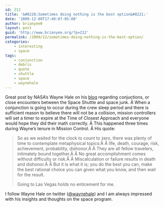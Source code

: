 ```yaml
---
id: 212
title: '&#8220;Sometimes doing nothing is the best option&#8221;'
date: '2009-12-09T17:40:07-05:00'
author: brianyee0
layout: post
guid: 'http://www.brianyee.org/?p=212'
permalink: /2009/12/sometimes-doing-nothing-is-the-best-option/
categories:
    - interesting
    - space
tags:
    - conjunction
    - debris
    - quote
    - shuttle
    - space
    - waynehale
---
```


Great post by NASA’s Wayne Hale on his [blog](http://blogs.nasa.gov/cm/blog/waynehalesblog) regarding conjuctions, or close encounters between the Space Shuttle and space junk. Â When a conjunction is going to occur during the crew sleep period and there is sufficient reason to believe there will not be a collision, mission controllers will set a timer to expire at the Time of Closest Approach and everyone would hope they did their math correctly. Â This happened three times during Wayne’s tenure in Mission Control. Â His quote:

> So as we waited for the clock to count to zero, there was plenty of time to contemplate metaphysical topics:Â Â life, death, courage, risk, achievement, probability, dishonor.Â Â They are all fellow travelers, intimately bound together.Â Â No great accomplishment comes without difficulty or risk.Â Â Miscalculation or failure results in death and dishonor.Â Â But it is what it is; you do the best you can, make the best rational choice you can given what you know, and then wait for the result.
> 
> Going to Las Vegas holds no enticement for me.

I follow Wayne Hale on twitter ([@waynehale](http://twitter.com/waynehale)) and I am always impressed with his insights and thoughts on the space program.